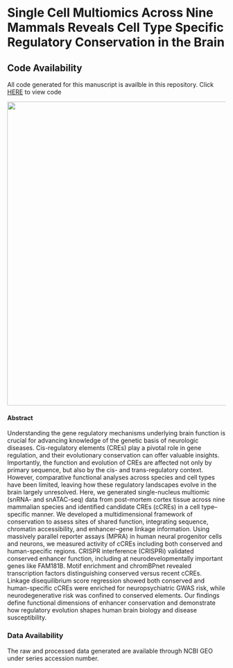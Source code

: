 # Single Cell Multiomics Across Nine Mammals Reveals Cell Type Specific Regulatory Conservation in the Brain

## Code Availability
All code generated for this manuscript is availble in this repository. Click [HERE](https://aanderson54.github.io/snMulti_CrossSpeciesBrain/index.html) to view code

<img src="https://github.com/aanderson54/snMulti_CrossSpeciesBrain/blob/main/images/Figure1.png" width="700" />


#### Abstract
Understanding the gene regulatory mechanisms underlying brain function is crucial for advancing knowledge of the genetic basis of neurologic diseases. Cis-regulatory elements (CREs) play a pivotal role in gene regulation, and their evolutionary conservation can offer valuable insights. Importantly, the function and evolution of CREs are affected not only by primary sequence, but also by the cis- and trans-regulatory context. However, comparative functional analyses across species and cell types have been limited, leaving how these regulatory landscapes evolve in the brain largely unresolved. Here, we generated single-nucleus multiomic (snRNA- and snATAC-seq) data from post-mortem cortex tissue across nine mammalian species and identified candidate CREs (cCREs) in a cell type–specific manner. We developed a multidimensional framework of conservation to assess sites of shared function, integrating sequence, chromatin accessibility, and enhancer–gene linkage information. Using massively parallel reporter assays (MPRA) in human neural progenitor cells and neurons, we measured activity of cCREs including both conserved and human-specific regions. CRISPR interference (CRISPRi) validated conserved enhancer function, including at neurodevelopmentally important genes like FAM181B. Motif enrichment and chromBPnet revealed transcription factors distinguishing conserved versus recent cCREs. Linkage disequilibrium score regression showed both conserved and human-specific cCREs were enriched for neuropsychiatric GWAS risk, while neurodegenerative risk was confined to conserved elements. Our findings define functional dimensions of enhancer conservation and demonstrate how regulatory evolution shapes human brain biology and disease susceptibility.



### Data Availability
The raw and processed data generated are available through NCBI GEO under series accession number.
